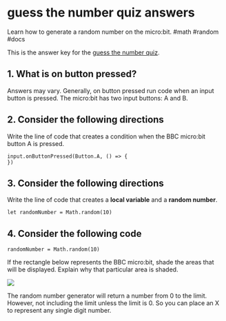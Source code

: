 # guess the number quiz answers

Learn how to generate a random number on the micro:bit. #math #random #docs

This is the answer key for the [guess the number quiz](/microbit/lessons/guess-the-number/quiz).

## 1. What is on button pressed?

Answers may vary. Generally, on button pressed run code when an input button is pressed. The micro:bit has two input buttons: A and B.

## 2. Consider the following directions

Write the line of code that creates a condition when the BBC micro:bit button A is pressed.

```
input.onButtonPressed(Button.A, () => {
})
```

## 3. Consider the following directions

Write the line of code that creates a **local variable** and a **random number**.

```
let randomNumber = Math.random(10)
```

## 4. Consider the following code

```
randomNumber = Math.random(10)
```

If the rectangle below represents the BBC micro:bit, shade the areas that will be displayed. Explain why that particular area is shaded.

![](/static/mb/lessons/guess-the-number-0.png)

The random number generator will return a number from 0 to the limit. However, not including the limit unless the limit is 0. So you can place an X to represent any single digit number.


